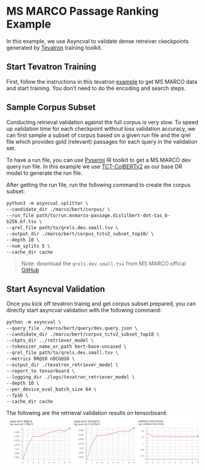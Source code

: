 # MS MARCO Passage Ranking Example

In this example, we use Asyncval to validate dense retreiver ckeckpoints generated by [Tevatron](https://github.com/texttron/tevatron) training toolkit.

## Start Tevatron Training
First, follow the instructions in this tevatron [example](https://github.com/texttron/tevatron/tree/main/examples/msmarco-passage-ranking) to get MS MARCO data and start training. You don't need to do the encoding and search steps.

## Sample Corpus Subset

Conducting retrieval validation against the full corpus is very slow. To speed up validation time for each checkpoint without loss validation accuracy, we can first sample a subset of corpus based on a given run file and the qrel file which provides gold (relevant) passages for each query in the validation set.

To have a run file, you can use [Pyserini](https://github.com/castorini/pyserini) IR toolkit to get a MS MARCO dev query run file. In this example we use [TCT-ColBERTv2](https://github.com/castorini/pyserini/blob/master/docs/experiments-distilbert_tasb.md) as our base DR model to generate the run file.

After getting the run file, run the following command to create the corpus subset:

```
python3 -m asyncval.splitter \
--candidate_dir ./marco/bert/corpus/ \
--run_file path/to/run.msmarco-passage.distilbert-dot-tas_b-b256.bf.tsv \
--qrel_file path/to/qrels.dev.small.tsv \
--output_dir ./marco/bert/corpus_tctv2_subset_top10/ \
--depth 10 \
--num_splits 5 \
--cache_dir cache
```
> Note: download the `qrels.dev.small.tsv` from MS MARCO offical [GitHub](https://github.com/microsoft/MSMARCO-Passage-Ranking)


## Start Asyncval Validation

Once you kick off tevatron trainig and get corpus subset prepared, you can directly start asyncval validation with the following command:

```
python -m asyncval \
--query_file ./marco/bert/query/dev.query.json \
--candidate_dir ./marco/bert/corpus_tctv2_subset_top10 \
--ckpts_dir ../retriever_model \
--tokenizer_name_or_path bert-base-uncased \
--qrel_file path/to/qrels.dev.small.tsv \
--metrics RR@10 nDCG@10 \
--output_dir ./tevatron_retriever_model \
--report_to tensorboard \
--logging_dir ./logs/tevatron_retriever_model \
--depth 10 \
--per_device_eval_batch_size 64 \
--fp16 \
--cache_dir cache
```

The following are the retrieval validation results on tensorboard:
![results.png](results.png)
